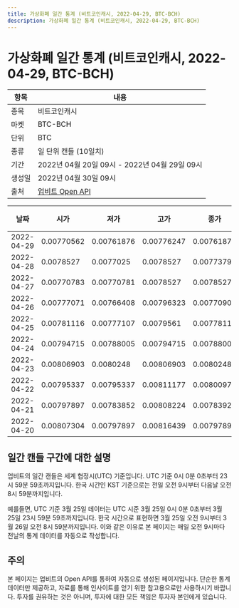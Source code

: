 ```yaml
---
title: 가상화폐 일간 통계 (비트코인캐시, 2022-04-29, BTC-BCH)
description: 가상화폐 일간 통계 (비트코인캐시, 2022-04-29, BTC-BCH)
---
```



가상화폐 일간 통계 (비트코인캐시, 2022-04-29, BTC-BCH)
===

|항목|내용|
|--|--|
|종목|비트코인캐시|
|마켓|BTC-BCH|
|단위|BTC|
|종류|일 단위 캔들 (10일치)|
|기간|2022년 04월 20일 09시 - 2022년 04월 29일 09시|
|생성일|2022년 04월 30일 09시|
|출처|[업비트 Open API](https://docs.upbit.com)|


|날짜|시가|저가|고가|종가|비고|
|--|--|--|--|--|--|
|2022-04-29|0.00770562|0.00761876|0.00776247|0.00761876|    |
|2022-04-28|0.0078527|0.0077025|0.0078527|0.0077379|    |
|2022-04-27|0.00770783|0.00770781|0.0078527|0.0078527|    |
|2022-04-26|0.00777071|0.00766408|0.00796323|0.00770901|    |
|2022-04-25|0.00781116|0.00777107|0.0079561|0.00778117|    |
|2022-04-24|0.00794715|0.00788005|0.00794715|0.00788005|    |
|2022-04-23|0.00806903|0.0080248|0.00806903|0.0080248|    |
|2022-04-22|0.00795337|0.00795337|0.00811177|0.00800978|    |
|2022-04-21|0.00797897|0.00783852|0.00808224|0.00783921|    |
|2022-04-20|0.00807304|0.00797897|0.00816439|0.00797897|    |


일간 캔들 구간에 대한 설명
---


업비트의 일간 캔들은 세계 협정시(UTC) 기준입니다. 
UTC 기준 0시 0분 0초부터 23시 59분 59초까지입니다. 
한국 시간인 KST 기준으로는 전일 오전 9시부터 다음날 오전 8시 59분까지입니다. 


예를들면, UTC 기준 3월 25일 데이터는 UTC 시준 3월 25일 0시 0분 0초부터 3월 25일 23시 59분 59초까지입니다. 
한국 시간으로 표현하면 3월 25일 오전 9시부터 3월 26일 오전 8시 59분까지입니다. 
이와 같은 이유로 본 페이지는 매일 오전 9시마다 전날의 통계 데이터를 자동으로 작성합니다. 


주의
---


본 페이지는 업비트의 Open API를 통하여 자동으로 생성된 페이지입니다. 
단순한 통계 데이터만 제공하고, 자료를 통해 인사이트를 얻기 위한 참고용으로만 사용하시기 바랍니다. 
투자를 권유하는 것은 아니며, 투자에 대한 모든 책임은 투자자 본인에게 있습니다. 
